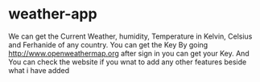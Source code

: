 # weather-app
We can get the Current Weather, humidity, Temperature in Kelvin, Celsius and Ferhanide of any country.
You can get the Key By going http://www.openweathermap.org after sign in you can get your Key. And You can check the website if you wnat to add any other features beside what i have added
